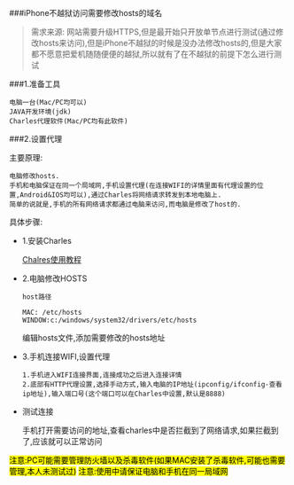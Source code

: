 ###iPhone不越狱访问需要修改hosts的域名

>需求来源:
>	网站需要升级HTTPS,但是最开始只开放单节点进行测试(通过修改hosts来访问),但是iPhone不越狱的时候是没办法修改hosts的,但是大家都不愿意把爱机随随便便的越狱,所以就有了在不越狱的前提下怎么进行测试

###1.准备工具

	电脑一台(Mac/PC均可以) 
	JAVA开发环境(jdk)
	Charles代理软件(Mac/PC均有此软件)

###2.设置代理

主要原理:

	电脑修改hosts.
	手机和电脑保证在同一个局域网,手机设置代理(在连接WIFI的详情里面有代理设置的位置,Android&IOS均可以),通过Charles将网络请求转发到本地电脑上.
	简单的说就是,手机的所有网络请求都通过电脑来访问,而电脑是修改了host的.
	
具体步骤:

*	1.安装Charles

	[Chalres使用教程](http://blog.csdn.net/liguilicsdn/article/details/51208909)

*	2.电脑修改HOSTS

		host路径
		
		MAC: /etc/hosts
		WINDOW:c:/windows/system32/drivers/etc/hosts
	
	编辑hosts文件,添加需要修改的hosts地址
		
*	3.手机连接WIFI,设置代理

		1.手机进入WIFI连接界面,连接成功之后进入连接详情
		2.底部有HTTP代理设置,选择手动方式,输入电脑的IP地址(ipconfig/ifconfig-查看ip地址),输入端口号(这个端口可以在Charles中设置,默认是8888)

		
*	测试连接

	手机打开需要访问的地址,查看charles中是否拦截到了网络请求,如果拦截到了,应该就可以正常访问
	
<mark>注意:PC可能需要管理防火墙以及杀毒软件(如果MAC安装了杀毒软件,可能也需要管理,本人未测试过)</mark>
<mark>注意:使用中请保证电脑和手机在同一局域网</mark>